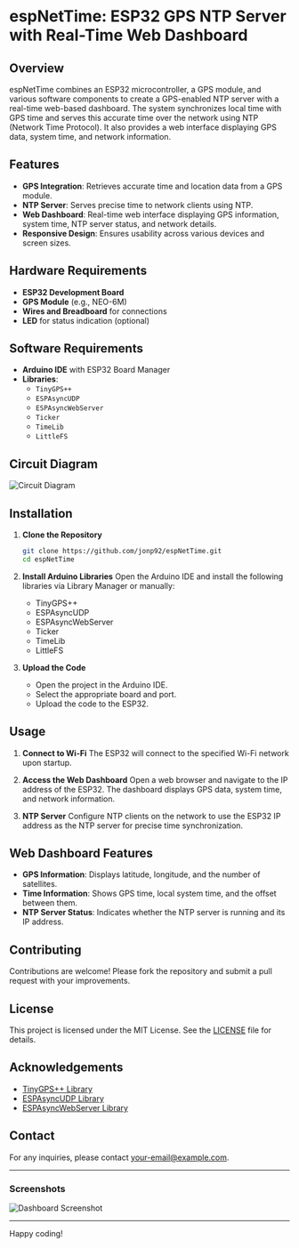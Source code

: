 # espNetTime: ESP32 GPS NTP Server with Real-Time Web Dashboard

## Overview
espNetTime combines an ESP32 microcontroller, a GPS module, and various software components to create a GPS-enabled NTP server with a real-time web-based dashboard. The system synchronizes local time with GPS time and serves this accurate time over the network using NTP (Network Time Protocol). It also provides a web interface displaying GPS data, system time, and network information.

## Features
- **GPS Integration**: Retrieves accurate time and location data from a GPS module.
- **NTP Server**: Serves precise time to network clients using NTP.
- **Web Dashboard**: Real-time web interface displaying GPS information, system time, NTP server status, and network details.
- **Responsive Design**: Ensures usability across various devices and screen sizes.

## Hardware Requirements
- **ESP32 Development Board**
- **GPS Module** (e.g., NEO-6M)
- **Wires and Breadboard** for connections
- **LED** for status indication (optional)

## Software Requirements
- **Arduino IDE** with ESP32 Board Manager
- **Libraries**:
  - `TinyGPS++`
  - `ESPAsyncUDP`
  - `ESPAsyncWebServer`
  - `Ticker`
  - `TimeLib`
  - `LittleFS`

## Circuit Diagram
![Circuit Diagram](path/to/your/circuit-diagram.png)

## Installation

1. **Clone the Repository**
    ```sh
    git clone https://github.com/jonp92/espNetTime.git
    cd espNetTime
    ```

2. **Install Arduino Libraries**
   Open the Arduino IDE and install the following libraries via Library Manager or manually:
   - TinyGPS++
   - ESPAsyncUDP
   - ESPAsyncWebServer
   - Ticker
   - TimeLib
   - LittleFS

3. **Upload the Code**
   - Open the project in the Arduino IDE.
   - Select the appropriate board and port.
   - Upload the code to the ESP32.

## Usage

1. **Connect to Wi-Fi**
   The ESP32 will connect to the specified Wi-Fi network upon startup.

2. **Access the Web Dashboard**
   Open a web browser and navigate to the IP address of the ESP32. The dashboard displays GPS data, system time, and network information.

3. **NTP Server**
   Configure NTP clients on the network to use the ESP32 IP address as the NTP server for precise time synchronization.

## Web Dashboard Features
- **GPS Information**: Displays latitude, longitude, and the number of satellites.
- **Time Information**: Shows GPS time, local system time, and the offset between them.
- **NTP Server Status**: Indicates whether the NTP server is running and its IP address.


## Contributing
Contributions are welcome! Please fork the repository and submit a pull request with your improvements.

## License
This project is licensed under the MIT License. See the [LICENSE](LICENSE) file for details.

## Acknowledgements
- [TinyGPS++ Library](https://github.com/mikalhart/TinyGPSPlus)
- [ESPAsyncUDP Library](https://github.com/me-no-dev/ESPAsyncUDP)
- [ESPAsyncWebServer Library](https://github.com/me-no-dev/ESPAsyncWebServer)

## Contact
For any inquiries, please contact [your-email@example.com](mailto:your-email@example.com).

---

### Screenshots
![Dashboard Screenshot](path/to/your/dashboard-screenshot.png)

---

Happy coding!
